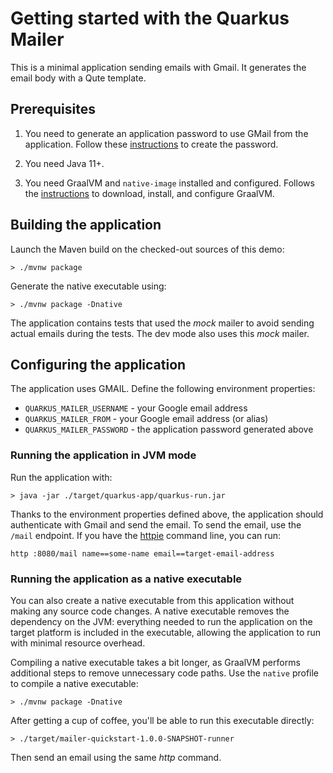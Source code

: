 # Getting started with the Quarkus Mailer

This is a minimal application sending emails with Gmail.
It generates the email body with a Qute template.

## Prerequisites

1. You need to generate an application password to use GMail from the application.
Follow these [instructions](https://support.google.com/mail/answer/185833) to create the password. 

2. You need Java 11+.
3. You need GraalVM and `native-image` installed and configured. Follows the [instructions](https://quarkus.io/guides/building-native-image) to download, install, and configure GraalVM.

## Building the application

Launch the Maven build on the checked-out sources of this demo:

```shell script
> ./mvnw package
```

Generate the native executable using:

```shell script
> ./mvnw package -Dnative
```

The application contains tests that used the _mock_ mailer to avoid sending actual emails during the tests.
The dev mode also uses this _mock_ mailer.

## Configuring the application

The application uses GMAIL.
Define the following environment properties:

* `QUARKUS_MAILER_USERNAME` - your Google email address
* `QUARKUS_MAILER_FROM` - your Google email address (or alias)
* `QUARKUS_MAILER_PASSWORD` - the application password generated above

### Running the application in JVM mode

Run the application with:

```shell script
> java -jar ./target/quarkus-app/quarkus-run.jar
```

Thanks to the environment properties defined above, the application should authenticate with Gmail and send the email.
To send the email, use the `/mail` endpoint.
If you have the [httpie](https://httpie.io/) command line, you can run:

```shell script
http :8080/mail name==some-name email==target-email-address
```

### Running the application as a native executable

You can also create a native executable from this application without making any
source code changes. A native executable removes the dependency on the JVM:
everything needed to run the application on the target platform is included in
the executable, allowing the application to run with minimal resource overhead.

Compiling a native executable takes a bit longer, as GraalVM performs additional
steps to remove unnecessary code paths. Use the  `native` profile to compile a
native executable:

```shell script
> ./mvnw package -Dnative
```

After getting a cup of coffee, you'll be able to run this executable directly:

```shell script
> ./target/mailer-quickstart-1.0.0-SNAPSHOT-runner
```

Then send an email using the same _http_ command. 
